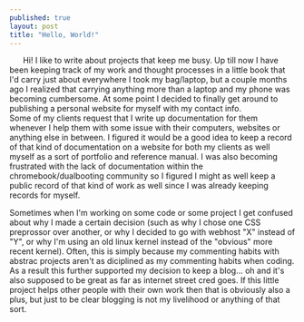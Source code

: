 ```yaml
---
published: true
layout: post
title: "Hello, World!"
---
```


&nbsp;&nbsp;&nbsp;&nbsp;&nbsp;&nbsp;Hi! I like to write about projects that keep me busy. Up till now I have been keeping track of my work and thought processes in a little book that I'd carry just about everywhere I took my bag/laptop, but a couple months ago I realized that carrying anything more than a laptop and my phone was becoming cumbersome. At some point I decided to finally get around to publishing a personal website for myself with my contact info.  
Some of my clients request that I write up documentation for them whenever I help them with some issue with their computers, websites or anything else in between. I figured it would be a good idea to keep a record of that kind of documentation on a website for both my clients as well myself as a sort of portfolio and reference manual. I was also becoming frustrated with the lack of documentation within the chromebook/dualbooting community so I figured I might as well keep a public record of that kind of work as well since I was already keeping records for myself.


Sometimes when I'm working on some code or some project I get confused about why I made a certain decision (such as why I chose one CSS preprossor over another, or why I decided to go with webhost "X" instead of "Y", or why I'm using an old linux kernel instead of the "obvious" more recent kernel). Often, this is simply because my commenting habits with abstrac projects aren't as diciplined as my commenting habits when coding. As a result this further supported my decision to keep a blog... oh and it's also supposed to be great as far as internet street cred goes. If this little project helps other people with their own work then that is obviously also a plus, but just to be clear blogging is not my livelihood or anything of that sort.
